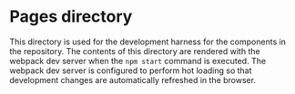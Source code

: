 # Pages directory

This directory is used for the development harness for the components in the
repository. The contents of this directory are rendered with the webpack dev
server when the `npm start` command is executed. The webpack dev server is
configured to perform hot loading so that development changes are automatically
refreshed in the browser.
